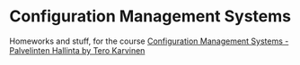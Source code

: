 # Configuration Management Systems 
Homeworks and stuff, for the course [Configuration Management Systems - Palvelinten Hallinta by Tero Karvinen](https://terokarvinen.com/2022/palvelinten-hallinta-2022p2/)
